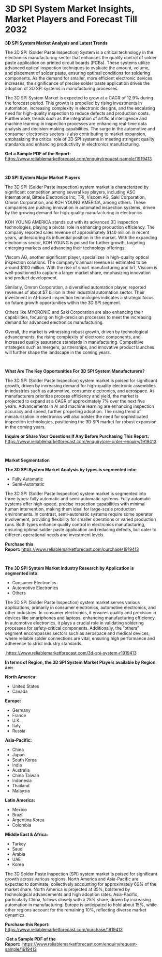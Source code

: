 <p><h1>3D SPI System Market Insights, Market Players and Forecast Till 2032</h1></p><p><strong>3D SPI System Market Analysis and Latest Trends</strong></p>
<p><p>The 3D SPI (Solder Paste Inspection) System is a critical technology in the electronics manufacturing sector that enhances the quality control of solder paste application on printed circuit boards (PCBs). These systems utilize advanced optical inspection techniques to evaluate the amount, volume, and placement of solder paste, ensuring optimal conditions for soldering components. As the demand for smaller, more efficient electronic devices increases, the significance of precise solder paste application drives the adoption of 3D SPI systems in manufacturing processes.</p><p>The 3D SPI System Market is expected to grow at a CAGR of 12.9% during the forecast period. This growth is propelled by rising investments in automation, increasing complexity in electronic designs, and the escalating need for high-quality inspection to reduce defects and production costs. Furthermore, trends such as the integration of artificial intelligence and machine learning in inspection processes are enhancing real-time data analysis and decision-making capabilities. The surge in the automotive and consumer electronics sectors is also contributing to market expansion, emphasizing the critical role of 3D SPI systems in meeting stringent quality standards and enhancing productivity in electronics manufacturing.</p></p>
<p><strong>Get a Sample PDF of the Report:&nbsp;</strong> <a href="https://www.reliablemarketforecast.com/enquiry/request-sample/1919413?utm_campaign=2866&utm_medium=2&utm_source=Github&utm_content=ia&utm_term=12042025&utm_id=3d-spi-system">https://www.reliablemarketforecast.com/enquiry/request-sample/1919413</a></p>
<p>&nbsp;</p>
<p><strong>3D SPI System Major Market Players</strong></p>
<p><p>The 3D SPI (Solder Paste Inspection) system market is characterized by significant competition among several key players, including ASC International, Bittele Electronics Inc, TRI, Viscom AG, Saki Corporation, Omron Corporation, and KOH YOUNG AMERICA, among others. These companies are pushing innovation in automated inspection systems, driven by the growing demand for high-quality manufacturing in electronics.</p><p>KOH YOUNG AMERICA stands out with its advanced 3D inspection technologies, playing a pivotal role in enhancing production efficiency. The company reported sales revenue of approximately $140 million in recent years, underscoring its influential position in the market. With the expanding electronics sector, KOH YOUNG is poised for further growth, targeting emerging markets and advancing their technology offerings.</p><p>Viscom AG, another significant player, specializes in high-quality optical inspection solutions. The company's annual revenue is estimated to be around $100 million. With the rise of smart manufacturing and IoT, Viscom is well-positioned to capture a larger market share, emphasizing innovation and product development.</p><p>Similarly, Omron Corporation, a diversified automation player, reported revenues of about $7 billion in their industrial automation sector. Their investment in AI-based inspection technologies indicates a strategic focus on future growth opportunities within the 3D SPI segment.</p><p>Others like MYCRONIC and Saki Corporation are also enhancing their capabilities, focusing on high-precision processes to meet the increasing demand for advanced electronics manufacturing.</p><p>Overall, the market is witnessing robust growth, driven by technological advancements, the rising complexity of electronic components, and increased quality assurance standards in manufacturing. Competitive strategies such as mergers, partnerships, and innovative product launches will further shape the landscape in the coming years.</p></p>
<p>&nbsp;</p>
<p><strong>What Are The Key Opportunities For 3D SPI System Manufacturers?</strong></p>
<p><p>The 3D SPI (Solder Paste Inspection) system market is poised for significant growth, driven by increasing demand for high-quality electronic assemblies in industries such as automotive, consumer electronics, and aerospace. As manufacturers prioritize process efficiency and yield, the market is projected to expand at a CAGR of approximately 7% over the next five years. Advancements in AI and machine learning are enhancing inspection accuracy and speed, further propelling adoption. The rising trend of miniaturization in electronics will also bolster the need for sophisticated inspection technologies, positioning the 3D SPI market for robust expansion in the coming years.</p></p>
<p><strong>Inquire or Share Your Questions If Any Before Purchasing This Report:</strong> <a href="https://www.reliablemarketforecast.com/enquiry/pre-order-enquiry/1919413?utm_campaign=2866&utm_medium=2&utm_source=Github&utm_content=ia&utm_term=12042025&utm_id=3d-spi-system">https://www.reliablemarketforecast.com/enquiry/pre-order-enquiry/1919413</a></p>
<p>&nbsp;</p>
<p><strong>Market Segmentation</strong></p>
<p><strong>The 3D SPI System Market Analysis by types is segmented into:</strong></p>
<p><ul><li>Fully Automatic</li><li>Semi-Automatic</li></ul></p>
<p><p>The 3D SPI (Solder Paste Inspection) system market is segmented into three types: fully automatic and semi-automatic systems. Fully automatic systems offer high-speed, precise inspection capabilities with minimal human intervention, making them ideal for large-scale production environments. In contrast, semi-automatic systems require some operator involvement, providing flexibility for smaller operations or varied production runs. Both types enhance quality control in electronics manufacturing, ensuring optimal solder paste application and reducing defects, but cater to different operational needs and investment levels.</p></p>
<p><strong>Purchase this Report:&nbsp;</strong><a href="https://www.reliablemarketforecast.com/purchase/1919413?utm_campaign=2866&utm_medium=2&utm_source=Github&utm_content=ia&utm_term=12042025&utm_id=3d-spi-system">https://www.reliablemarketforecast.com/purchase/1919413</a></p>
<p>&nbsp;</p>
<p><strong>The 3D SPI System Market Industry Research by Application is segmented into:</strong></p>
<p><ul><li>Consumer Electronics</li><li>Automotive Electronics</li><li>Others</li></ul></p>
<p><p>The 3D SPI (Solder Paste Inspection) system market serves various applications, primarily in consumer electronics, automotive electronics, and other industries. In consumer electronics, it ensures quality and precision in devices like smartphones and laptops, enhancing manufacturing efficiency. In automotive electronics, it plays a crucial role in validating soldering processes for safety-critical components. Additionally, the “others” segment encompasses sectors such as aerospace and medical devices, where reliable solder connections are vital, ensuring high performance and adherence to strict industry standards.</p></p>
<p><a href="https://www.reliablemarketforecast.com/3d-spi-system-r1919413?utm_campaign=2866&utm_medium=2&utm_source=Github&utm_content=ia&utm_term=12042025&utm_id=3d-spi-system">&nbsp;https://www.reliablemarketforecast.com/3d-spi-system-r1919413</a></p>
<p><strong>In terms of Region, the 3D SPI System Market Players available by Region are:</strong></p>
<p>
    <p> <strong> North America: </strong>
        <ul>
            <li>United States</li>
            <li>Canada</li>
        </ul>
        </p> 
    <p> <strong> Europe: </strong>
        <ul>
            <li>Germany</li>
            <li>France</li>
            <li>U.K.</li>
            <li>Italy</li>
            <li>Russia</li>
        </ul>
        </p> 
    <p> <strong> Asia-Pacific: </strong>
        <ul>
            <li>China</li>
            <li>Japan</li>
            <li>South Korea</li>
            <li>India</li>
            <li>Australia</li>
            <li>China Taiwan</li>
            <li>Indonesia</li>
            <li>Thailand</li>
            <li>Malaysia</li>
        </ul>
        </p> 
    <p> <strong> Latin America: </strong>
        <ul>
            <li>Mexico</li>
            <li>Brazil</li>
            <li>Argentina Korea</li>
            <li>Colombia</li>
        </ul>
        </p> 
    <p> <strong> Middle East & Africa: </strong>
        <ul>
            <li>Turkey</li>
            <li>Saudi</li>
            <li>Arabia</li>
            <li>UAE</li>
            <li>Korea</li>
        </ul>
    </p>
    </p>
<p><p>The 3D Solder Paste Inspection (SPI) system market is poised for significant growth across various regions. North America and Asia-Pacific are expected to dominate, collectively accounting for approximately 60% of the market share. North America is projected at 35%, bolstered by technological advancements and high adoption rates. Asia-Pacific, particularly China, follows closely with a 25% share, driven by increasing automation in manufacturing. Europe is anticipated to hold about 15%, while other regions account for the remaining 10%, reflecting diverse market dynamics.</p></p>
<p><strong>Purchase this Report: </strong><a href="https://www.reliablemarketforecast.com/purchase/1919413?utm_campaign=2866&utm_medium=2&utm_source=Github&utm_content=ia&utm_term=12042025&utm_id=3d-spi-system">https://www.reliablemarketforecast.com/purchase/1919413</a></p>
<p>&nbsp;<strong>Get a Sample PDF of the Report:&nbsp;&nbsp;</strong><a href="https://www.reliablemarketforecast.com/enquiry/request-sample/1919413?utm_campaign=2866&utm_medium=2&utm_source=Github&utm_content=ia&utm_term=12042025&utm_id=3d-spi-system">https://www.reliablemarketforecast.com/enquiry/request-sample/1919413</a></p>
<p><strong></strong></p>
<p><p></p><p></p><p></p></p>